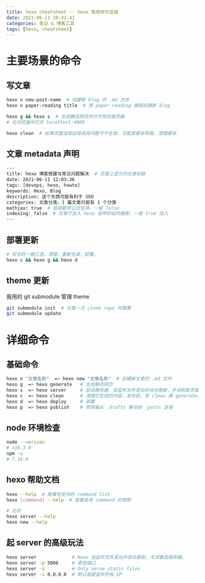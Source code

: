 ```yaml
---
title: hexo cheatsheet -- hexo 常用命令总结
date: 2021-06-11 20:41:41
categories: 笔记 & 博客工具
tags: [hexo, cheatsheet]
---
```


# 主要场景的命令

## 写文章

```bash
hexo n new-post-name  # 创建新 blog 的 .md 文件
hexo n paper-reading title  # 用 paper-reading 模版创建新 blog

hexo g && hexo s  # 生成静态网页并打开预览服务器
# 在浏览器中打开 localhost:4000

hexo clean  # 如果页面渲染出现诡异问题不不生效，可能是缓存导致。清理缓存
```

## 文章 metadata 声明

```bash
---
title: hexo 博客搭建与常见问题解决  # 页面上显示的文章标题
date: 2021-06-11 12:03:36
tags: [devops, hexo, howto]
keywords: Hexo, Blog
description: 这个东西可能有利于 SEO
categories: 文章分类，1 篇文章只能有 1 个分类
mathjax: true  # 启用数学公式支持，一般 false
indexing: false  # 文章不加入 hexo 自带的站内搜索，一般 true 加入
---
```

## 部署更新

```bash
# 安全的一键三连，清理，重新生成，部署。
hexo c && hexo g && hexo d
```

## theme 更新

我用的 git submodule 管理 theme

```bash
git submodule init  # 仅第一次 clone repo 时需要
git submodule update
```

# 详细命令

## 基础命令

```bash
hexo n "文章名称"  => hexo new "文章名称"  # 创建新文章的 .md 文件
hexo g  => hexo generate   # 生成静态网页
hexo s  => hexo server     # 启动服务器，会监听文件变动并自动更新，手动刷新页面即可
hexo c  => hexo clean      # 清理已生成的内容，发布前，先 clean 再 generate，更安全
hexo d  => hexo deploy     # 部署
hexo p  => hexo publish    # 把草稿从 _drafts 移动到 _posts 目录
```

## node 环境检查

```bash
node --version
# v16.3.0
npm -v
# 7.16.0
```


## hexo 帮助文档

```bash
hexo --help  # 能看到支持的 command list
hexo [commond] --help  # 查看具体 command 的帮助

# 比如
hexo server --help
hexo new --help
```

## 起 server 的高级玩法

```bash
hexo server             # Hexo 会监听文件变动并自动更新，无须重启服务器。
hexo server -p 5000     # 更改端口
hexo server -s          # Only serve static files
hexo server -i 0.0.0.0  # 默认就是监听所有 IP
```
